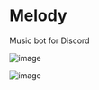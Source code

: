 # Melody
Music bot for Discord

![image](https://user-images.githubusercontent.com/19743731/209464968-68bcc4b9-5abe-4509-a2e4-22211fc4eeb2.png)

![image](https://user-images.githubusercontent.com/19743731/209464994-1a0c409a-f146-4060-b504-bba0ee24370b.png)
